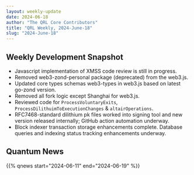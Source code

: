 ```yaml
---
layout: weekly-update
date: 2024-06-18
author: "The QRL Core Contributors"
title: "QRL Weekly, 2024-June-18"
slug: "2024-June-18"
---
```


## Weekly Development Snapshot

- Javascript implementation of XMSS code review is still in progress.
- Removed web3-zond-personal package (deprecated) from the web3.js.
- Updated core types schemas web3-types in web3.js based on latest go-zond version.
- Removed all fork logic except Shanghai for web3.js.
- Reviewed code for `ProcessVoluntaryExits`, `ProcessDilithuimToExecutionChanges` & `altairOperations`.
- RFC7468-standard dilithium pk files worked into signing tool and new version released internally; GitHub action automation underway.
- Block indexer transaction storage enhancements complete. Database queries and indexing status tracking enhancements underway.

<!--more-->

## Quantum News

{{% qnews start="2024-06-11" end="2024-06-19" %}}
